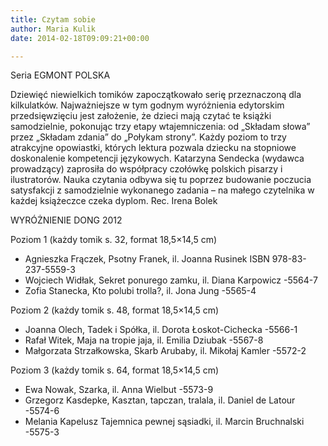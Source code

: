 ```yaml
---
title: Czytam sobie
author: Maria Kulik
date: 2014-02-18T09:09:21+00:00

---
```

Seria EGMONT POLSKA

Dziewięć niewielkich tomików zapoczątkowało serię przeznaczoną dla kilkulatków. Najważniejsze w tym godnym wyróżnienia edytorskim przedsięwzięciu jest założenie, że dzieci mają czytać te książki samodzielnie, pokonując trzy etapy wtajemniczenia: od „Składam słowa” przez „Składam zdania” do „Połykam strony”. Każdy poziom to trzy atrakcyjne opowiastki, których lektura pozwala dziecku na stopniowe doskonalenie kompetencji językowych. Katarzyna Sendecka (wydawca prowadzący) zaprosiła do współpracy czołówkę polskich pisarzy i ilustratorów. Nauka czytania odbywa się tu poprzez budowanie poczucia satysfakcji z samodzielnie wykonanego zadania – na małego czytelnika w każdej książeczce czeka dyplom. Rec. Irena Bolek

WYRÓŻNIENIE DONG 2012

Poziom 1 (każdy tomik s. 32, format 18,5&#215;14,5 cm)

  * Agnieszka Frączek, Psotny Franek, il. Joanna Rusinek ISBN 978-83-237-5559-3
  * Wojciech Widłak, Sekret ponurego zamku, il. Diana Karpowicz -5564-7
  * Zofia Stanecka, Kto polubi trolla?, il. Jona Jung -5565-4

Poziom 2 (każdy tomik s. 48, format 18,5&#215;14,5 cm)

  * Joanna Olech, Tadek i Spółka, il. Dorota Łoskot-Cichecka -5566-1
  * Rafał Witek, Maja na tropie jaja, il. Emilia Dziubak -5567-8
  * Małgorzata Strzałkowska, Skarb Arubaby, il. Mikołaj Kamler -5572-2

Poziom 3 (każdy tomik s. 64, format 18,5&#215;14,5 cm)

  * Ewa Nowak, Szarka, il. Anna Wielbut -5573-9
  * Grzegorz Kasdepke, Kasztan, tapczan, tralala, il. Daniel de Latour -5574-6
  * Melania Kapelusz Tajemnica pewnej sąsiadki, il. Marcin Bruchnalski -5575-3
